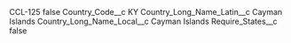 <?xml version="1.0" encoding="UTF-8"?>
<CustomMetadata xmlns="http://soap.sforce.com/2006/04/metadata" xmlns:xsi="http://www.w3.org/2001/XMLSchema-instance" xmlns:xsd="http://www.w3.org/2001/XMLSchema">
    <label>CCL-125</label>
    <protected>false</protected>
    <values>
        <field>Country_Code__c</field>
        <value xsi:type="xsd:string">KY</value>
    </values>
    <values>
        <field>Country_Long_Name_Latin__c</field>
        <value xsi:type="xsd:string">Cayman Islands</value>
    </values>
    <values>
        <field>Country_Long_Name_Local__c</field>
        <value xsi:type="xsd:string">Cayman Islands</value>
    </values>
    <values>
        <field>Require_States__c</field>
        <value xsi:type="xsd:boolean">false</value>
    </values>
</CustomMetadata>

